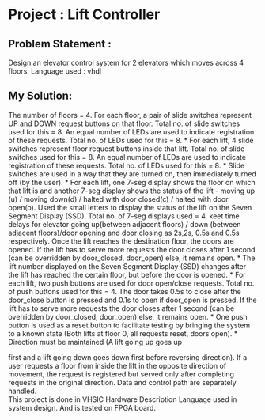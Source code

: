 # Project : Lift Controller
## Problem Statement :
Design an elevator control system for 2 elevators which moves across 4 floors.
Language used : vhdl
## My Solution:
The number of floors = 4. For each floor, a pair of slide switches represent UP and
DOWN request buttons on that floor. Total no. of slide switches used for this = 8. An
equal number of LEDs are used to indicate registration of these requests. Total no. of
LEDs used for this = 8. * For each lift, 4 slide switches represent floor request buttons
inside that lift. Total no. of slide switches used for this = 8. An equal number of LEDs are
used to indicate registration of these requests. Total no. of LEDs used for this = 8. *
Slide switches are used in a way that they are turned on, then immediately turned off
(by the user). * For each lift, one 7-seg display shows the floor on which that lift is and
another 7-seg display shows the status of the lift - moving up (u) / moving down(d) /
halted with door closed(c) / halted with door open(o). Used the small letters to display
the status of the lift on the Seven Segment Display (SSD). Total no. of 7-seg displays
used = 4. keet time delays for elevator going up(between adjacent floors) / down
(between adjacent floors)/door opening and door closing as 2s,2s, 0.5s and 0.5s
respectively. Once the lift reaches the destination floor, the doors are opened. If the lift
has to serve more requests the door closes after 1 second (can be overridden by
door_closed, door_open) else, it remains open. * The lift number displayed on the
Seven Segment Display (SSD) changes after the lift has reached the certain floor, but
before the door is opened. * For each lift, two push buttons are used for door open/close
requests. Total no. of push buttons used for this = 4. The door takes 0.5s to close after
the door_close button is pressed and 0.1s to open if door_open is pressed. If the lift has
to serve more requests the door closes after 1 second (can be overridden by
door_closed, door_open) else, it remains open. * One push button is used as a reset
button to facilitate testing by bringing the system to a known state (Both lifts at floor 0,
all requests reset, doors open). * Direction must be maintained (A lift going up goes up

first and a lift going down goes down first before reversing direction). If a user requests
a floor from inside the lift in the opposite direction of movement, the request is
registered but served only after completing requests in the original direction.
Data and control path are separately handled.<br>
This project is done in VHSIC Hardware Description Language used in system design.
And is tested on FPGA board.<br>
